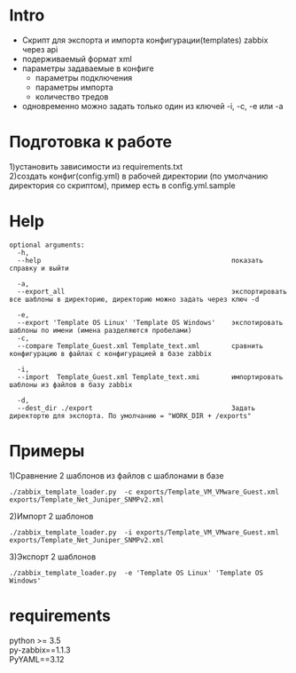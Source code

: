 Intro
=====
- Скрипт для экспорта и импорта конфигурации(templates) zabbix через api
- подерживаемый формат xml
- параметры задаваемые в конфиге 
  - параметры подключения 
  - параметры импорта
  - количество тредов
- одновременно можно задать только один из ключей -i, -c, -e  или -a  

Подготовка к работе 
===================
1)установить зависимости из requirements.txt     
2)создать конфиг(config.yml) в рабочей директории 
    (по умолчанию директория со скриптом), пример есть в config.yml.sample

Help
====

```
optional arguments:
  -h, 
  --help                                                показать справку и выйти

  -a, 
  --export_all                                          экспортировать все шаблоны в директорию, директорию можно задать через ключ -d 

  -e, 
  --export 'Template OS Linux' 'Template OS Windows'    экспотировать шаблоны по имени (имена разделяются пробелами)
  -c,  
  --compare Template_Guest.xml Template_text.xml        сравнить конфигурацию в файлах с конфигурацией в базе zabbix

  -i, 
  --import  Template_Guest.xml Template_text.xmi        импортировать шаблоны из файлов в базу zabbix

  -d, 
  --dest_dir ./export                                   Задать директортю для экспорта. По умолчанию = "WORK_DIR + /exports"
```


Примеры
========
1)Сравнение 2 шаблонов из файлов с шаблонами в базе
```
./zabbix_template_loader.py  -c exports/Template_VM_VMware_Guest.xml exports/Template_Net_Juniper_SNMPv2.xml 
```
2)Импорт 2 шаблонов 
```
./zabbix_template_loader.py  -i exports/Template_VM_VMware_Guest.xml exports/Template_Net_Juniper_SNMPv2.xml 
```
3)Экспорт 2 шаблонов 
```
./zabbix_template_loader.py  -e 'Template OS Linux' 'Template OS Windows'

```

requirements
============
python >= 3.5   
py-zabbix==1.1.3    
PyYAML==3.12    
